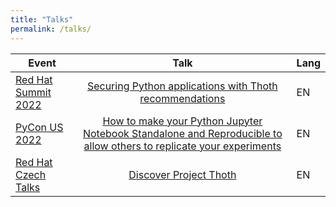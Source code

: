 ```yaml
---
title: "Talks"
permalink: /talks/
---
```


| Event         | Talk  | Lang |
|---------------|:------:|------|
| [Red Hat Summit 2022](https://www.redhat.com/en/summit) | [Securing Python applications with Thoth recommendations](https://events.experiences.redhat.com/widget/redhat/sum22/SessionCatalog22/session/16396653159380015xT4) | EN |
| [PyCon US 2022](https://pycon.org/) | [How to make your Python Jupyter Notebook Standalone and Reproducible to allow others to replicate your experiments](https://www.youtube.com/watch?v=xJddVw_ALgY&ab_channel=PyConUS) | EN |
| [Red Hat Czech Talks](https://www.youtube.com/c/RedHatDevelopers/featured) | [Discover Project Thoth](https://www.youtube.com/watch?v=2CFkHlSewKY&t=1s) | EN |